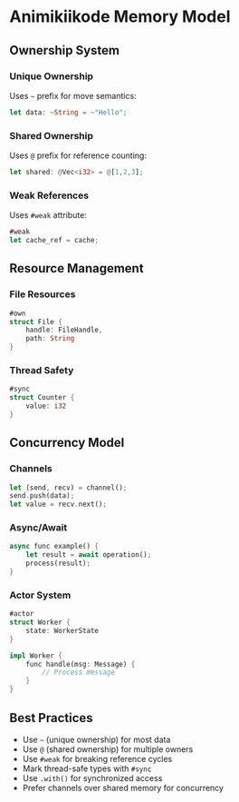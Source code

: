 # Animikiikode Memory Model

## Ownership System

### Unique Ownership
Uses `~` prefix for move semantics:
```rust
let data: ~String = ~"Hello";
```

### Shared Ownership
Uses `@` prefix for reference counting:
```rust
let shared: @Vec<i32> = @[1,2,3];
```

### Weak References
Uses `#weak` attribute:
```rust
#weak
let cache_ref = cache;
```

## Resource Management

### File Resources
```rust
#own
struct File {
    handle: FileHandle,
    path: String
}
```

### Thread Safety
```rust
#sync
struct Counter {
    value: i32
}
```

## Concurrency Model

### Channels
```rust
let (send, recv) = channel();
send.push(data);
let value = recv.next();
```

### Async/Await
```rust
async func example() {
    let result = await operation();
    process(result);
}
```

### Actor System
```rust
#actor
struct Worker {
    state: WorkerState
}

impl Worker {
    func handle(msg: Message) {
        // Process message
    }
}
```

## Best Practices
- Use `~` (unique ownership) for most data
- Use `@` (shared ownership) for multiple owners
- Use `#weak` for breaking reference cycles
- Mark thread-safe types with `#sync`
- Use `.with()` for synchronized access
- Prefer channels over shared memory for concurrency
